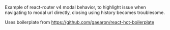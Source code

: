 Example of react-router v4 modal behavior, to highlight issue when
navigating to modal url directly, closing using history becomes troublesome.

Uses boilerplate from https://github.com/gaearon/react-hot-boilerplate
